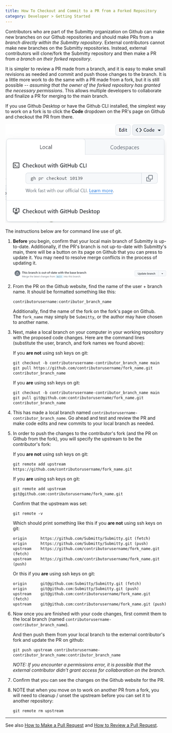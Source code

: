 ```yaml
---
title: How To Checkout and Commit to a PR from a Forked Repository
category: Developer > Getting Started
---
```


Contributors who are part of the Submitty organization on Github can
make new branches on our Github repositories and should make PRs from
a *branch directly within the Submitty repository*.  External
contributors cannot make new branches on the Submitty repositories.
Instead, external contributors will clone/fork the Submitty repository
and then make a PR from *a branch on their forked repository*.

It is simpler to review a PR made from a branch, and it is easy to
make small revisions as needed and commit and push those changes to
the branch.  It is a little more work to do the same with a PR made
from a fork, but it is still possible -- *assuming that the owner of
the forked repository has granted the necessary permissions*.  This
allows multiple developers to collaborate and finalize a PR for
merging to the main branch.

If you use Github Desktop or have the Github CLI installed, the simplest
way to work on a fork is to click the **Code** dropdown on the PR's page
on Github and checkout the PR from there. 

![alt text](/images/fork-checkout.png)

The instructions below are for command line use of git.

1. **Before** you begin, confirm that your local main branch of Submitty is
    up-to-date. Additionally, if the PR's branch is not up-to-date with Submitty's main,
    there will be a button on its page on Github that you can press to update it.
    You may need to resolve merge conflicts in the process of updating it.
    
    ![alt text](/images/update-branch.png)

2.  From the PR on the Github website, find the name of the
    user + branch name.  It should be formatted something like this:
    ```
    contributorusername:contributor_branch_name
    ```

    Additionally, find the name of the fork on the fork's page on Github.  
    The `fork_name` may simply be `Submitty`, or the author may have chosen to another name.
    

3.  Next, make a local branch on your computer in your working repository
    with the proposed code changes. Here are the command lines
    (substitute the user, branch, and fork names we found above):

    If you **are not** using ssh keys on git:
    ```
    git checkout -b contributorusername-contributor_branch_name main
    git pull https://github.com/contributorusername/fork_name.git contributor_branch_name
    ```
    
    If you **are** using ssh keys on git:
    ```
    git checkout -b contributorusername-contributor_branch_name main
    git pull git@github.com:contributorusername/fork_name.git contributor_branch_name
    ```


4.  This has made a local branch named
    `contributorusername-contributor_branch_name`.  Go ahead and test
    and review the PR and make code edits and new commits to your
    local branch as needed.



5.  In order to push the changes to the contributor's fork (and the PR
    on Github from the fork), you will specify the upstream to be the
    contributor's fork:

    If you **are not** using ssh keys on git:
    ```
    git remote add upstream https://github.com/contributorusername/fork_name.git
    ```


    If you **are** using ssh keys on git:
    ```
    git remote add upstream git@github.com:contributorusername/fork_name.git
    ```


    Confirm that the upstream was set:
    ```
    git remote -v
    ```

    Which should print something like this if you **are not** using ssh keys on git:
    ```
    origin      https://github.com/Submitty/Submitty.git (fetch)
    origin      https://github.com/Submitty/Submitty.git (push)
    upstream    https://github.com/contributorusername/fork_name.git (fetch)
    upstream    https://github.com/contributorusername/fork_name.git (push)
    ```

    Or this if you **are** using ssh keys on git:
    ```
    origin      git@github.com:Submitty/Submitty.git (fetch)
    origin      git@github.com:Submitty/Submitty.git (push)
    upstream    git@github.com:contributorusername/fork_name.git (fetch)
    upstream    git@github.com:contributorusername/fork_name.git (push)
    ```


6.  Now once you are finished with your code changes, first commit them to
    the local branch (named
    `contributorusername-contributor_branch_name`).

    And then push them from your local branch to the external
    contributor's fork and update the PR on github:
    ```
    git push upstream contributorusername-contributor_branch_name:contributor_branch_name
    ```

    *NOTE:  If you encounter a permissions error, it is possible that the external
    contributor didn't grant access for collaboration on the branch.*

7.  Confirm that you can see the changes on the Github website for the PR.

8.  NOTE that when you move on to work on another PR from a fork, you will need to
    cleanup / unset the upstream before you can set it to another repository:

    ```
    git remote rm upstream
    ```

---

See also [How to Make a Pull Request](make_a_pull_request) and
[How to Review a Pull Request](review_a_pull_request).
